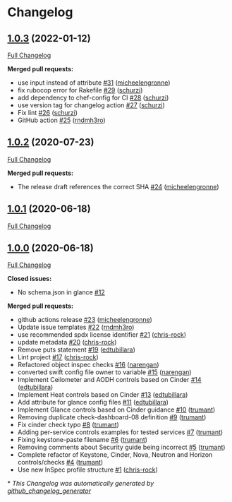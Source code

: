 # Changelog

## [1.0.3](https://github.com/dev-sec/openstack-baseline/tree/1.0.3) (2022-01-12)

[Full Changelog](https://github.com/dev-sec/openstack-baseline/compare/1.0.2...1.0.3)

**Merged pull requests:**

- use input instead of attribute [\#31](https://github.com/dev-sec/openstack-baseline/pull/31) ([micheelengronne](https://github.com/micheelengronne))
- fix rubocop error for Rakefile [\#29](https://github.com/dev-sec/openstack-baseline/pull/29) ([schurzi](https://github.com/schurzi))
- add dependency to chef-config for CI [\#28](https://github.com/dev-sec/openstack-baseline/pull/28) ([schurzi](https://github.com/schurzi))
- use version tag for changelog action [\#27](https://github.com/dev-sec/openstack-baseline/pull/27) ([schurzi](https://github.com/schurzi))
- Fix lint [\#26](https://github.com/dev-sec/openstack-baseline/pull/26) ([schurzi](https://github.com/schurzi))
- GitHub action [\#25](https://github.com/dev-sec/openstack-baseline/pull/25) ([rndmh3ro](https://github.com/rndmh3ro))

## [1.0.2](https://github.com/dev-sec/openstack-baseline/tree/1.0.2) (2020-07-23)

[Full Changelog](https://github.com/dev-sec/openstack-baseline/compare/1.0.1...1.0.2)

**Merged pull requests:**

- The release draft references the correct SHA [\#24](https://github.com/dev-sec/openstack-baseline/pull/24) ([micheelengronne](https://github.com/micheelengronne))

## [1.0.1](https://github.com/dev-sec/openstack-baseline/tree/1.0.1) (2020-06-18)

[Full Changelog](https://github.com/dev-sec/openstack-baseline/compare/1.0.0...1.0.1)

## [1.0.0](https://github.com/dev-sec/openstack-baseline/tree/1.0.0) (2020-06-18)

[Full Changelog](https://github.com/dev-sec/openstack-baseline/compare/0f1838390f4d01832fde46cbe9cb91eb6bb7e009...1.0.0)

**Closed issues:**

- No schema.json in glance [\#12](https://github.com/dev-sec/openstack-baseline/issues/12)

**Merged pull requests:**

- github actions release [\#23](https://github.com/dev-sec/openstack-baseline/pull/23) ([micheelengronne](https://github.com/micheelengronne))
- Update issue templates [\#22](https://github.com/dev-sec/openstack-baseline/pull/22) ([rndmh3ro](https://github.com/rndmh3ro))
- use recommended spdx license identifier [\#21](https://github.com/dev-sec/openstack-baseline/pull/21) ([chris-rock](https://github.com/chris-rock))
- update metadata [\#20](https://github.com/dev-sec/openstack-baseline/pull/20) ([chris-rock](https://github.com/chris-rock))
- Remove puts statement [\#19](https://github.com/dev-sec/openstack-baseline/pull/19) ([edtubillara](https://github.com/edtubillara))
- Lint project [\#17](https://github.com/dev-sec/openstack-baseline/pull/17) ([chris-rock](https://github.com/chris-rock))
- Refactored object inspec checks [\#16](https://github.com/dev-sec/openstack-baseline/pull/16) ([narengan](https://github.com/narengan))
-  converted swift config file owner to variable [\#15](https://github.com/dev-sec/openstack-baseline/pull/15) ([narengan](https://github.com/narengan))
- Implement Ceilometer and AODH controls based on Cinder [\#14](https://github.com/dev-sec/openstack-baseline/pull/14) ([edtubillara](https://github.com/edtubillara))
- Implement Heat controls based on Cinder [\#13](https://github.com/dev-sec/openstack-baseline/pull/13) ([edtubillara](https://github.com/edtubillara))
- Add attribute for glance config files [\#11](https://github.com/dev-sec/openstack-baseline/pull/11) ([edtubillara](https://github.com/edtubillara))
- Implement Glance controls based on Cinder guidance [\#10](https://github.com/dev-sec/openstack-baseline/pull/10) ([trumant](https://github.com/trumant))
- Removing duplicate check-dashboard-08 definition [\#9](https://github.com/dev-sec/openstack-baseline/pull/9) ([trumant](https://github.com/trumant))
- Fix cinder check typo [\#8](https://github.com/dev-sec/openstack-baseline/pull/8) ([trumant](https://github.com/trumant))
- Adding per-service controls examples for tested services [\#7](https://github.com/dev-sec/openstack-baseline/pull/7) ([trumant](https://github.com/trumant))
- Fixing keystone-paste filename [\#6](https://github.com/dev-sec/openstack-baseline/pull/6) ([trumant](https://github.com/trumant))
- Removing comments about Security guide being incorrect [\#5](https://github.com/dev-sec/openstack-baseline/pull/5) ([trumant](https://github.com/trumant))
- Complete refactor of Keystone, Cinder, Nova, Neutron and Horizon controls/checks [\#4](https://github.com/dev-sec/openstack-baseline/pull/4) ([trumant](https://github.com/trumant))
- Use new InSpec profile structure [\#1](https://github.com/dev-sec/openstack-baseline/pull/1) ([chris-rock](https://github.com/chris-rock))



\* *This Changelog was automatically generated by [github_changelog_generator](https://github.com/github-changelog-generator/github-changelog-generator)*
